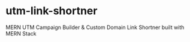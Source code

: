 # utm-link-shortner
MERN UTM Campaign Builder &amp; Custom Domain Link Shortner built with MERN Stack
